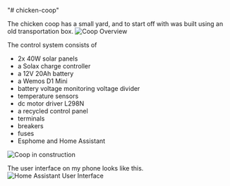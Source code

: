 "# chicken-coop" 


The chicken coop has a small yard, and to start off with was built using an old transportation box.
![Coop Overview](https://user-images.githubusercontent.com/28849648/128648012-1a83ef6a-d551-4d55-9ba7-b1bf83657ca7.jpg)

The control system consists of 
* 2x 40W solar panels
* a Solax charge controller
* a 12V 20Ah battery
* a Wemos D1 Mini
* battery voltage monitoring voltage divider
* temperature sensors
* dc motor driver L298N
* a recycled control panel
* terminals
* breakers
* fuses
* Esphome and Home Assistant

![Coop in construction](https://user-images.githubusercontent.com/28849648/128648014-1fb362d6-9b88-49ab-832e-9af94bd59cfe.jpg)

The user interface on my phone looks like this.
![Home Assistant User Interface](https://user-images.githubusercontent.com/28849648/128648272-8da30728-4578-42c5-8464-b5af896ca47e.jpg)

